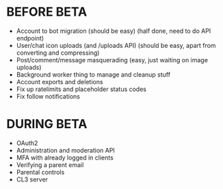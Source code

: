 # BEFORE BETA
- Account to bot migration (should be easy) (half done, need to do API endpoint)
- User/chat icon uploads (and /uploads API) (should be easy, apart from converting and compressing)
- Post/comment/message masquerading (easy, just waiting on image uploads)
- Background worker thing to manage and cleanup stuff
- Account exports and deletions
- Fix up ratelimits and placeholder status codes
- Fix follow notifications

# DURING BETA
- OAuth2
- Administration and moderation API
- MFA with already logged in clients
- Verifying a parent email
- Parental controls
- CL3 server
